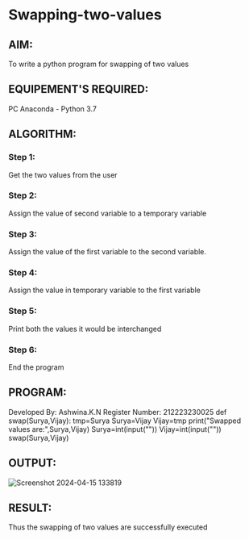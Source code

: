 # Swapping-two-values
## AIM:
To write a python program for swapping of two values
## EQUIPEMENT'S REQUIRED: 
PC
Anaconda - Python 3.7
## ALGORITHM: 
### Step 1:
Get the two values from the user
### Step 2: 
Assign the value of second variable to a temporary variable 
### Step 3: 
Assign the value of the first variable to the second variable.
### Step 4:  
Assign the value in temporary variable to the first variable
### Step 5: 
Print both the values it would be interchanged
### Step 6: 
End the program
## PROGRAM:
Developed By: Ashwina.K.N
Register Number: 212223230025
def swap(Surya,Vijay):
    tmp=Surya
    Surya=Vijay
    Vijay=tmp
    print("Swapped values are:",Surya,Vijay)
Surya=int(input(""))
Vijay=int(input(""))
swap(Surya,Vijay)

## OUTPUT:

![Screenshot 2024-04-15 133819](https://github.com/Ashwinakn/Swapping-two-values/assets/152128332/15941a22-522a-4074-8981-aed62fe5fa08)


## RESULT:
Thus the swapping of two values are successfully executed



